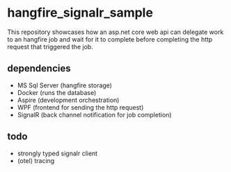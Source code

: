 # hangfire_signalr_sample

This repository showcases how an asp.net core web api can delegate work to an hangfire job and wait for it to complete before completing the http request that triggered the job.

## dependencies

- MS Sql Server (hangfire storage)
- Docker (runs the database)
- Aspire (development orchestration)
- WPF (frontend for sending the http request)
- SignalR (back channel notification for job completion)

## todo

- strongly typed signalr client
- (otel) tracing